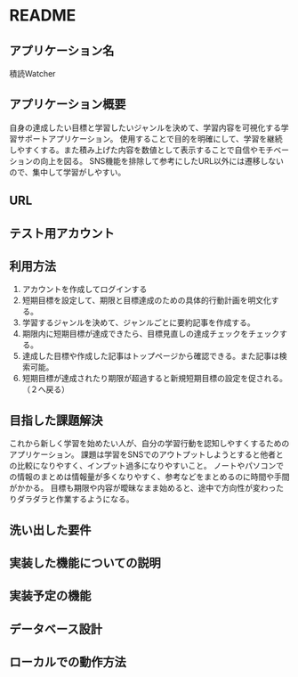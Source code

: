 # README

## アプリケーション名
積読Watcher

## アプリケーション概要
自身の達成したい目標と学習したいジャンルを決めて、学習内容を可視化する学習サポートアプリケーション。
使用することで目的を明確にして、学習を継続しやすくする。また積み上げた内容を数値として表示することで自信やモチベーションの向上を図る。
SNS機能を排除して参考にしたURL以外には遷移しないので、集中して学習がしやすい。

## URL


## テスト用アカウント


## 利用方法
1. アカウントを作成してログインする
2. 短期目標を設定して、期限と目標達成のための具体的行動計画を明文化する。
3. 学習するジャンルを決めて、ジャンルごとに要約記事を作成する。
4. 期限内に短期目標が達成できたら、目標見直しの達成チェックをチェックする。
5. 達成した目標や作成した記事はトップページから確認できる。また記事は検索可能。
6. 短期目標が達成されたり期限が超過すると新規短期目標の設定を促される。（２へ戻る）

## 目指した課題解決
これから新しく学習を始めたい人が、自分の学習行動を認知しやすくするためのアプリケーション。
課題は学習をSNSでのアウトプットしようとすると他者との比較になりやすく、インプット過多になりやすいこと。
ノートやパソコンでの情報のまとめは情報量が多くなりやすく、参考などをまとめるのに時間や手間がかかる。
目標も期限や内容が曖昧なまま始めると、途中で方向性が変わったりダラダラと作業するようになる。

## 洗い出した要件


## 実装した機能についての説明


## 実装予定の機能


## データベース設計


## ローカルでの動作方法



